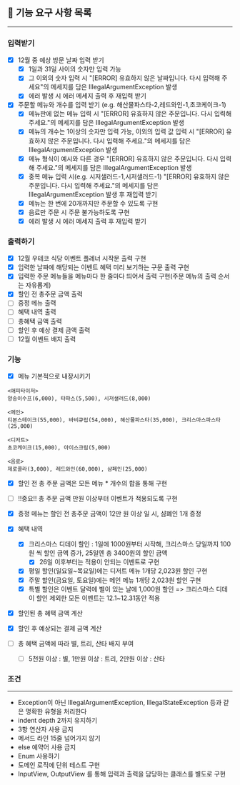 ## 🚀 기능 요구 사항 목록

<hr>

### 입력받기

- [x] 12월 중 예상 방문 날짜 입력 받기
    - [x] 1일과 31일 사이의 숫자만 입력 가능
    - [x] 그 이외의 숫자 입력 시 "[ERROR] 유효하지 않은 날짜입니다. 다시 입력해 주세요"의 메세지를 담은
      IllegalArgumentException 발생
    - [x] 에러 발생 시 에러 메세지 출력 후 재입력 받기
- [x] 주문할 메뉴와 개수를 입력 받기 (e.g. 해산물파스타-2,레드와인-1,초코케이크-1)
    - [x] 메뉴판에 없는 메뉴 입력 시 "[ERROR] 유효하지 않은 주문입니다. 다시 입력해 주세요."의 메세지를 담은
      IllegalArgumentException 발생
    - [x] 메뉴의 개수는 1이상의 숫자만 입력 가능, 이외의 입력 값 입력 시 "[ERROR] 유효하지 않은 주문입니다. 다시 입력해 주세요."의 메세지를 담은
      IllegalArgumentException 발생
    - [x] 메뉴 형식이 예시와 다른 경우 "[ERROR] 유효하지 않은 주문입니다. 다시 입력해 주세요."의 메세지를 담은
      IllegalArgumentException 발생
    - [x] 중복 메뉴 입력 시(e.g. 시저샐러드-1,시저샐러드-1) "[ERROR] 유효하지 않은 주문입니다. 다시 입력해 주세요."의 메세지를 담은
      IllegalArgumentException 발생 후 재입력 받기
    - [x] 메뉴는 한 번에 20개까지만 주문할 수 있도록 구현
    - [x] 음료만 주문 시 주문 불가능하도록 구현
    - [x] 에러 발생 시 에러 메세지 출력 후 재입력 받기

### 출력하기

- [x] 12월 우테코 식당 이벤트 플레너 시작문 출력 구현
- [x] 입력한 날짜에 해당되는 이벤트 혜택 미리 보기하는 구문 출력 구현
- [x] 입력한 주문 메뉴들을 메뉴마다 한 줄마다 띄어서 출력 구현(주문 메뉴의 출력 순서는 자유롭게)
- [x] 할인 전 총주문 금액 출력
- [ ] 중정 메뉴 출력
- [ ] 혜택 내역 출력
- [ ] 총혜택 금액 출력
- [ ] 할인 후 예상 결제 금액 출력
- [ ] 12월 이벤트 배지 출력

### 기능

- [x] 메뉴 기본적으로 내장시키기

```
<애피타이저>
양송이수프(6,000), 타파스(5,500), 시저샐러드(8,000)

<메인>
티본스테이크(55,000), 바비큐립(54,000), 해산물파스타(35,000), 크리스마스파스타(25,000)

<디저트>
초코케이크(15,000), 아이스크림(5,000)

<음료>
제로콜라(3,000), 레드와인(60,000), 샴페인(25,000)
```

- [x] 할인 전 총 주문 금액은 모든 메뉴 * 개수의 합을 통해 구현

- [ ] !!중요!! 총 주문 금액 만원 이상부터 이벤트가 적용되도록 구현

- [x] 증정 메뉴는 할인 전 총주문 금액이 12만 원 이상 일 시, 샴폐인 1개 증정
- [x] 혜택 내역
    - [x] 크리스마스 디데이 할인 : 1일에 1000원부터 시작해, 크리스마스 당일까지 100원 씩 할인 금액 증가, 25일엔 총 3400원의 할인 금액
        - [x] 26일 이후부터는 적용이 안되는 이벤트로 구현
    - [x] 평일 할인(일요일~목요일)에는 디저트 메뉴 1개당 2,023원 할인 구현
    - [x] 주말 할인(금요일, 토요일)에는 메인 메뉴 1개당 2,023원 할인 구현
    - [x] 특별 할인은 이벤트 달력에 별이 있는 날에 1,000원 할인
      => 크리스마스 디데이 할인 제외한 모든 이벤트는 12.1~12.31동안 적용
- [x] 할인된 총 혜택 금액 계산
- [x] 할인 후 예상되는 결제 금액 계산
- [ ] 총 혜택 금액에 따라 별, 트리, 산타 배지 부여
    - [ ] 5천원 이상 : 별, 1만원 이상 : 트리, 2만원 이상 : 산타

### 조건

<hr>

- Exception이 아닌 IllegalArgumentException, IllegalStateException
  등과 같은 명확한 유형을 처리한다
- indent depth 2까지 유지하기
- 3항 연산자 사용 금지
- 메서드 라인 15줄 넘어가지 않기
- else 예약어 사용 금지
- Enum 사용하기
- 도메인 로직에 단위 테스트 구현
- InputView, OutputView 를 통해 입력과 출력을 담당하는 클래스를 별도로 구현